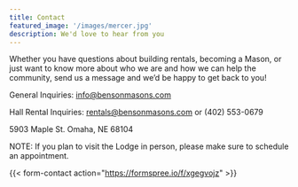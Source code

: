 ```yaml
---
title: Contact
featured_image: '/images/mercer.jpg'
description: We'd love to hear from you
---
```





Whether you have questions about building rentals, becoming a Mason, or just want to know more about who we are and how we can help the community, send us a message and we’d be happy to get back to you!

General Inquiries: info@bensonmasons.com

Hall Rental Inquiries:
rentals@bensonmasons.com or (402) 553-0679

5903 Maple St.
Omaha, NE 68104


NOTE: If you plan to visit the Lodge in person, please make sure to schedule an appointment.


{{< form-contact action="https://formspree.io/f/xgegvojz"  >}}
